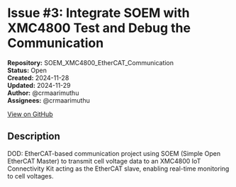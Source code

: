 # Issue #3: Integrate  SOEM with XMC4800  Test and Debug the Communication

**Repository:** SOEM_XMC4800_EtherCAT_Communication  
**Status:** Open  
**Created:** 2024-11-28  
**Updated:** 2024-11-29  
**Author:** @crmaarimuthu  
**Assignees:** @crmaarimuthu  

[View on GitHub](https://github.com/Simtestlab/SOEM_XMC4800_EtherCAT_Communication/issues/3)

## Description

DOD: EtherCAT-based communication project using SOEM (Simple Open EtherCAT Master) to transmit cell voltage data to an XMC4800 IoT Connectivity Kit acting as the EtherCAT slave, enabling real-time monitoring to cell voltages.